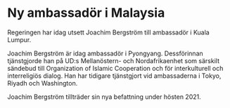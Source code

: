 # Ny ambassadör i Malaysia

Regeringen har idag utsett Joachim Bergström till ambassadör i Kuala Lumpur.

Joachim Bergström är idag ambassadör i Pyongyang. Dessförinnan tjänstgjorde han på UD:s Mellanöstern- och Nordafrikaenhet som särskilt sändebud till Organization of Islamic Cooperation och för interkulturell och interreligiös dialog. Han har tidigare tjänstgjort vid ambassaderna i Tokyo, Riyadh och Washington.

Joachim Bergström tillträder sin nya befattning under hösten 2021.
